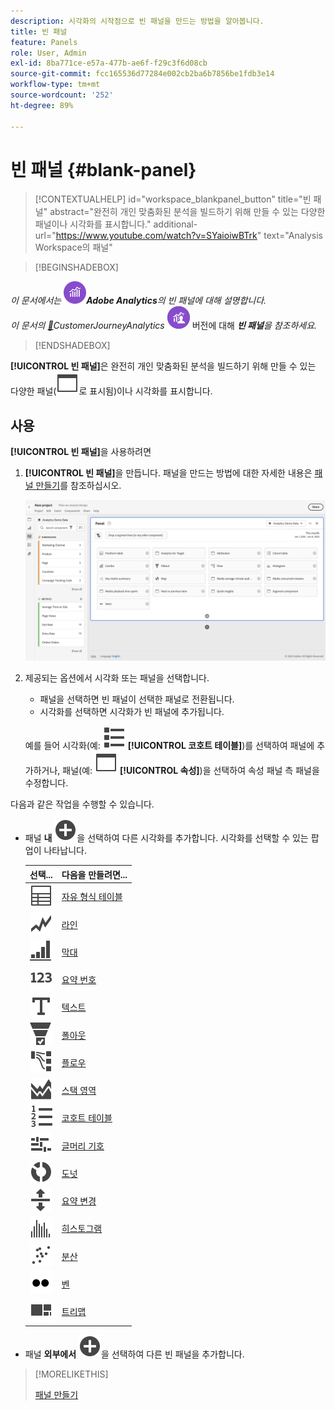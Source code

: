 ```yaml
---
description: 시각화의 시작점으로 빈 패널을 만드는 방법을 알아봅니다.
title: 빈 패널
feature: Panels
role: User, Admin
exl-id: 8ba771ce-e57a-477b-ae6f-f29c3f6d08cb
source-git-commit: fcc165536d77284e002cb2ba6b7856be1fdb3e14
workflow-type: tm+mt
source-wordcount: '252'
ht-degree: 89%

---
```


# 빈 패널 {#blank-panel}

<!-- markdownlint-disable MD034 -->

>[!CONTEXTUALHELP]
>id="workspace_blankpanel_button"
>title="빈 패널"
>abstract="완전히 개인 맞춤화된 분석을 빌드하기 위해 만들 수 있는 다양한 패널이나 시각화를 표시합니다."
>additional-url="https://www.youtube.com/watch?v=SYaioiwBTrk" text="Analysis Workspace의 패널"

<!-- markdownlint-enable MD034 -->


>[!BEGINSHADEBOX]

_이 문서에서는_ ![Adobe Analytics](/help/assets/icons/AdobeAnalytics.svg) _&#x200B;**Adobe Analytics**&#x200B;의 빈 패널에 대해 설명합니다._<br/>_이 문서의 [&#128279;](/help/analyze/analysis-workspace/c-panels/blank-panel.md)CustomerJourneyAnalytics_ ![Customer Journey Analytics](/help/assets/icons/CustomerJourneyAnalytics.svg) 버전에 대해 _&#x200B;**빈 패널**&#x200B;을 참조하세요._

>[!ENDSHADEBOX]


**[!UICONTROL 빈 패널]**&#x200B;은 완전히 개인 맞춤화된 분석을 빌드하기 위해 만들 수 있는 다양한 패널(![WebPage](/help/assets/icons/WebPage.svg)로 표시됨)이나 시각화를 표시합니다.

## 사용

**[!UICONTROL 빈 패널]**&#x200B;을 사용하려면

1. **[!UICONTROL 빈 패널]**&#x200B;을 만듭니다. 패널을 만드는 방법에 대한 자세한 내용은 [패널 만들기](panels.md#create-a-panel)를 참조하십시오.

   ![패널 만들기](assets/create-panel.png)



1. 제공되는 옵션에서 시각화 또는 패널을 선택합니다.


   * 패널을 선택하면 빈 패널이 선택한 패널로 전환됩니다.
   * 시각화를 선택하면 시각화가 빈 패널에 추가됩니다.

   예를 들어 시각화(예: ![ViewList](/help/assets/icons/ViewList.svg) **[!UICONTROL 코호트 테이블]**)를 선택하여 패널에 추가하거나, 패널(예: ![WebPage](/help/assets/icons/WebPage.svg) **[!UICONTROL 속성]**)을 선택하여 속성 패널 측 패널을 수정합니다.



다음과 같은 작업을 수행할 수 있습니다.

* 패널 **내** ![AddCircle](/help/assets/icons/AddCircle.svg)을 선택하여 다른 시각화를 추가합니다. 시각화를 선택할 수 있는 팝업이 나타납니다.

  | 선택... | 다음을 만들려면... |
  |---|---|
  | ![테이블](/help/assets/icons/Table.svg) | [자유 형식 테이블](/help/analyze/analysis-workspace/visualizations/freeform-table/freeform-table.md) |
  | ![라인](/help/assets/icons/GraphTrend.svg) | [라인](/help/analyze/analysis-workspace/visualizations/line.md) |
  | ![GraphBarVertical](/help/assets/icons/GraphBarVertical.svg) | [막대](/help/analyze/analysis-workspace/visualizations/bar.md) |
  | ![123](/help/assets/icons/123.svg) | [요약 번호](/help/analyze/analysis-workspace/visualizations/summary-number-change.md) |
  | ![텍스트](/help/assets/icons/Text.svg) | [텍스트](/help/analyze/analysis-workspace/visualizations/text.md) |
  | ![ConversionFunnel](/help/assets/icons/ConversionFunnel.svg) | [폴아웃](/help/analyze/analysis-workspace/visualizations/fallout/fallout-flow.md) |
  | ![워크플로](/help/assets/icons/GraphPathing.svg) | [플로우](/help/analyze/analysis-workspace/visualizations/c-flow/flow.md) |
  | ![GraphAreaStacked](/help/assets/icons/GraphAreaStacked.svg) | [스택 영역](/help/analyze/analysis-workspace/visualizations/area.md) |
  | ![TextNumbered](/help/assets/icons/TextNumbered.svg) | [코호트 테이블](/help/analyze/analysis-workspace/visualizations/cohort-table/t-cohort.md) |
  | ![GraphBullet](/help/assets/icons/GraphBullet.svg) | [글머리 기호](/help/analyze/analysis-workspace/visualizations/bullet-graph.md) |
  | ![GraphDonut](/help/assets/icons/GraphDonut.svg) | [도넛](/help/analyze/analysis-workspace/visualizations/donut.md) |
  | ![MoveUpDown](/help/assets/icons/MoveUpDown.svg) | [요약 변경](/help/analyze/analysis-workspace/visualizations/summary-number-change.md) |
  | ![히스토그램](/help/assets/icons/Histogram.svg) | [히스토그램](/help/analyze/analysis-workspace/visualizations/histogram.md) |
  | ![GraphScatter](/help/assets/icons/GraphScatter.svg) | [분산](/help/analyze/analysis-workspace/visualizations/scatterplot.md) |
  | ![유형](/help/assets/icons/TwoDots.svg) | [벤](/help/analyze/analysis-workspace/visualizations/venn.md) |
  | ![GraphTree](/help/assets/icons/GraphTree.svg) | [트리맵](/help/analyze/analysis-workspace/visualizations/treemap.md) |

* 패널 **외부에서** ![AddCircle](/help/assets/icons/AddCircle.svg)을 선택하여 다른 빈 패널을 추가합니다.


>[!MORELIKETHIS]
>
>[패널 만들기](/help/analyze/analysis-workspace/c-panels/panels.md#create-a-panel)
>
